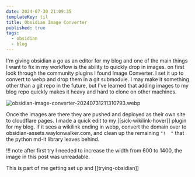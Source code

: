 ```yaml
---
date: 2024-07-30 21:09:35
templateKey: til
title: Obsidian Image Converter
published: true
tags:
  - obsidian
  - blog
---
```


I'm giving obsidian a go as an editor for my blog and one of the main things I
want to fix in my workflow is the ability to quickly drop in images.  on first
look through the community plugins I found Image Converter.  I set it up to
convert to webp and drop them in a git submodule.  I may make it something
other than a git repo in the future, but I've learned that adding images to my
blog repo quickly makes it heavy and hard to clone on other machines.

![obsidian-image-converter-20240731211310793.webp](https://dropper.wayl.one/api/file/626d85b1-5588-45c4-a4f4-c372dc7c8ff3.webp)

Once the images are there they are pushed and deployed as their own site to
cloudflare pages.  I made a quick edit to my [[sick-wikilink-hover]] plugin for
my blog.  if it sees a wikilink ending in webp, convert the domain over to
obsidian-assets.waylonwalker.com, and clean up the remaining `"!  "` that the
python md-it library leaves behind.

!!! note
    after first try I needed to increase the width from 600 to 1400, the image in this post was unreadable.

This is part of me getting set up and [[trying-obsidian]]

